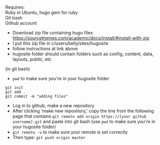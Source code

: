 Requires:      
Ruby in Ubuntu, hugo gem for ruby      
Git bash       
Github account      
       
- Download zip file containing hugo files
https://sourcethemes.com/academic/docs/install/#install-with-zip
- I put this zip file in c/users/kelly/sites/hugosite
- follow instructions at link above
- hugosite folder should contain folders such as config, content, data, layouts, public, etc

(in git bash)      
- ```pwd``` to make sure you're in your hugosite folder
```     
git init      
git add .  
git commit -m "adding files"    
```

        
- Log in to github, make a new repository       
- After clicking 'make new repository,' copy the line from the following page that contains 
```git remote add origin https://[your github username].git``` and paste into git bash 
(use ```pwd``` to make sure you're in your hugosite folder)      
- ```git remote -v``` to make sure your remote is set correctly     
- Then type:
```git push origin master```     
       
       

 



